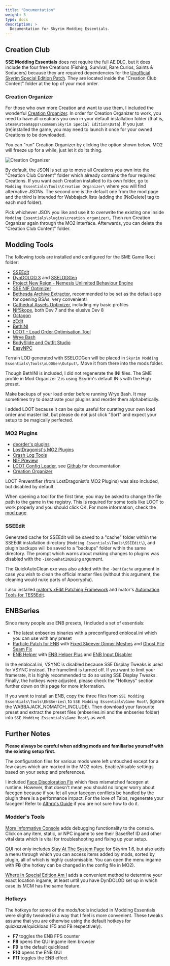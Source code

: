 ```yaml
---
title: "Documentation"
weight: 3
type: docs
description: >
  Documentation for Skyrim Modding Essentials.
---
```


## Creation Club

**SSE Modding Essentials** does not require the full AE DLC, but it does include the four free Creations (Fishing, Survival, Rare Curios, Saints & Seducers) because they are required dependencies for the [Unofficial Skyrim Special Edition Patch](https://www.nexusmods.com/skyrimspecialedition/mods/266). They are located inside the "Creation Club Content" folder at the top of your mod order.

### Creation Organizer

For those who own more Creation and want to use them, I included the wonderful [Creation Organizer](https://www.nexusmods.com/skyrimspecialedition/mods/66329). In order for Creation Organizer to work, you need to have all creations you own in your default installation folder (that is, `Steam\steamapps\common\Skyrim Special Edition\Data`). If you just (re)installed the game, you may need to launch it once for your owned Creations to be downloaded.

You can "run" Creation Organizer by clicking the option shown below. MO2 will freeze up for a while, just let it do its thing.

![Creation Organizer](/Pictures/sme/creation-organizer.png)

By default, the JSON is set up to move all Creations you own into the "Creation Club Content" folder which already contains the four required Creations. If you want each Creation installed to its own folder, go to `Modding Essentials\Tools\Creation Organizer\` where you will find alternative JSONs. The second one is the default one from the mod page and the third is intended for Wabbajack lists (adding the [NoDelete] tag to each mod folder).

Pick whichever JSON you like and use it to overwrite the existing one inside `Modding Essentials\plugins\creation_organizer\`. Then run Creation Organizer again through the MO2 interface. Afterwards, you can delete the "Creation Club Content" folder.

## Modding Tools

The following tools are installed and configured for the SME Game Root folder:

- [SSEEdit](https://www.nexusmods.com/skyrimspecialedition/mods/164)
- [DynDOLOD 3](https://www.nexusmods.com/skyrimspecialedition/mods/68518) and [SSELODGen](https://stepmodifications.org/forum/topic/13451-xlodgen-terrain-lod-beta-94-for-fnv-fo3-fo4-fo4vr-tes5-sse-tes5vr-enderal-enderalse/)
- [Project New Reign - Nemesis Unlimited Behaviour Engine](https://www.nexusmods.com/skyrimspecialedition/mods/60033)
- [SSE NIF Optimizer](https://www.nexusmods.com/skyrimspecialedition/mods/4089)
- [Bethesda Archive Extractor](https://www.nexusmods.com/skyrimspecialedition/mods/974), recommended to be set as the default app for opening BSAs, very convenient!
- [Cathedral Assets Optimizer](https://www.nexusmods.com/skyrimspecialedition/mods/23316), including my basic profiles
- [NifSkope](https://github.com/niftools/nifskope), both Dev 7 and the elusive Dev 8
- [Octagon](https://www.nexusmods.com/skyrimspecialedition/mods/28773)
- [zEdit](https://github.com/z-edit/zedit/releases)
- [BethINI](https://www.nexusmods.com/skyrimspecialedition/mods/4875)
- [LOOT - Load Order Optimisation Tool](https://www.nexusmods.com/skyrimspecialedition/mods/1918)
- [Wrye Bash](https://www.nexusmods.com/skyrimspecialedition/mods/6837)
- [BodySlide and Outfit Studio](https://www.nexusmods.com/skyrimspecialedition/mods/201)
- [EasyNPC](https://www.nexusmods.com/skyrimspecialedition/mods/52313)

Terrain LOD generated with SSELODGen will be placed in `Skyrim Modding Essentials\Tools\xLODGen\Output\`. Move it from there into the mods folder.

Though BethINI is included, I did not regenerate the INI files. The SME profile in Mod Organizer 2 is using Skyrim's default INIs with the High preset.

Make backups of your load order before running Wrye Bash. It may sometimes try to deactivate your plugins and reorder them alphabetically.

I added LOOT because it can be quite useful for curating your own load order and master list, but please do not just click "Sort" and expect your setup to be magically perfected.

### MO2 Plugins

- [deorder's plugins](https://github.com/deorder/mo2-plugins)
- [LostDragonist's MO2 Plugins](https://www.nexusmods.com/site/mods/82)
- [Crash Log Tools](https://www.nexusmods.com/skyrimspecialedition/mods/66743)
- [NIF Preview](https://www.nexusmods.com/skyrimspecialedition/mods/69813)
- [LOOT Config Loader](https://www.nexusmods.com/skyrimspecialedition/mods/60864), see [Github](https://github.com/Exit-9B/LOOTConfigLoader/blob/main/README.md) for documentation
- [Creation Organizer](https://www.nexusmods.com/skyrimspecialedition/mods/66329)

LOOT Preventifier (from LostDragonist's MO2 Plugins) was also included, but disabled by default.

When opening a tool for the first time, you may be asked to change the file path to the game in the registry. This is required for some tools like LOOT to work properly and you should click OK. For more information, check the [mod page](https://www.nexusmods.com/site/mods/82).

### SSEEdit

Generated cache for SSEEdit will be saved to a "cache" folder within the SSEEdit installation directory (`Modding Essentials\Tools\SSEEdit\`), and plugin backups will be saved to a "backups" folder within the same directory. The prompt which warns about making changes to plugins was disabled with the `-IKnowWhatImDoing` argument.

The QuickAutoClean exe was also added with the `-DontCache` argument in case you wish to clean the official master files (without this argument, the cleaning would nuke parts of Apocrypha).

I also installed [mator's xEdit Patching Framework](https://www.nexusmods.com/skyrim/mods/68617) and mator's [Automation Tools for TES5Edit](https://www.nexusmods.com/skyrim/mods/49373).

## ENBSeries

Since many people use ENB presets, I included a set of essentials:

- The latest enbseries binaries with a preconfigured enblocal.ini which you can use with any preset
- [Particle Patch for ENB](https://www.nexusmods.com/skyrimspecialedition/mods/65720) with [Fixed Skeever Dinner Meshes](https://www.nexusmods.com/skyrimspecialedition/mods/68481) and [Ghost Pile Seam Fix](https://www.nexusmods.com/skyrimspecialedition/mods/67841)
- [ENB Helper](https://www.nexusmods.com/skyrimspecialedition/mods/23174) with [ENB Helper Plus](https://www.nexusmods.com/skyrimspecialedition/mods/62743) and [ENB Input Disabler](https://www.nexusmods.com/skyrimspecialedition/mods/62796)

In the enblocal.ini, VSYNC is disabled because SSE Display Tweaks is used for VSYNC instead. The framelimit is turned off. If you want to limit your framerate, it is highly recommended to do so using SSE Display Tweaks. Finally, the hotkeys were adjusted, please check the "Hotkeys" section further down on this page for more information.

If you want to install an ENB, copy the three files from `SSE Modding Essentials\Tools\ENBSeries\` to `SSE Modding Essentials\Game Root\` (ignore the WABBAJACK_NOMATCH_INCLUDE). Then download your favourite preset and extract the preset files (enbseries.ini and the enbseries folder) into `SSE Modding Essentials\Game Root\` as well.

## Further Notes

**Please always be careful when adding mods and familiarise yourself with the existing setup first.** 

The configuration files for various mods were left untouched except for a few cases which are marked in the MO2 notes. Enable/disable settings based on your setup and preferences.

I included [Face Discoloration Fix](https://www.nexusmods.com/skyrimspecialedition/mods/42441) which fixes mismatched facegen at runtime. However, that doesn't mean you should no longer worry about facegen because if you let all your facegen conflicts be handled by the plugin there is a performance impact. For the love of Talos, regenerate your facegen! Refer to [Althro's Guide](https://github.com/The-Animonculory/Modding-Resources/blob/main/Regenerating%20Faces%20in%20the%20Creation%20Kit.md) if you are not sure how to do it.

### Modder's Tools

[More Informative Console](https://www.nexusmods.com/skyrimspecialedition/mods/19250) adds debugging functionality to the console. Click on any item, static, or NPC ingame to see their Base/Ref ID and other vital data which is vital for troubleshooting and fixing up your setup.

[QUI](https://www.nexusmods.com/skyrimspecialedition/mods/65343) not only includes [Stay At The System Page](https://www.nexusmods.com/skyrimspecialedition/mods/19832) for Skyrim 1.6, but also adds a menu through which you can access items added by mods, sorted by plugin, all of which is highly customisable. You can open the menu ingame with **F8** (the hotkey can be changed in the config file in MO2).

[Where In Special Edition Am I](https://www.nexusmods.com/skyrimspecialedition/mods/30907) adds a convenient method to determine your exact location ingame, at least until you have DynDOLOD set up in which case its MCM has the same feature.

### Hotkeys

The hotkeys for some of the mods/tools included in Modding Essentials were slightly tweaked in a way that I feel is more convenient. These tweaks assume that you are otherwise using the default hotkeys for quicksave/quickload (F5 and F9 respectively).

- **F7** toggles the ENB FPS counter
- **F8** opens the QUI ingame item browser
- **F9** is the default quickload
- **F10** opens the ENB GUI
- **F11** toggles the ENB effect